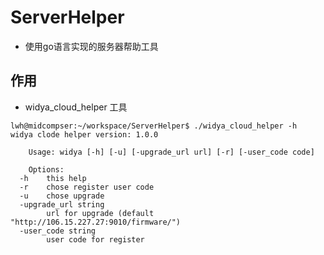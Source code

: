 # ServerHelper
* 使用go语言实现的服务器帮助工具

## 作用
* widya_cloud_helper 工具
```
lwh@midcompser:~/workspace/ServerHelper$ ./widya_cloud_helper -h
widya clode helper version: 1.0.0

	Usage: widya [-h] [-u] [-upgrade_url url] [-r] [-user_code code]

	Options:
  -h	this help
  -r	chose register user code
  -u	chose upgrade
  -upgrade_url string
    	url for upgrade (default "http://106.15.227.27:9010/firmware/")
  -user_code string
    	user code for register
```

